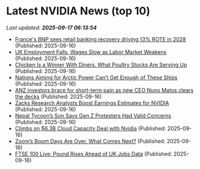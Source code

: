 # Latest NVIDIA News (top 10)
_Last updated: **2025-09-17 06:13:54**_

- [France's BNP sees retail banking recovery driving 13% ROTE in 2028](https://biztoc.com/x/01ea96a2a6206e15) (Published: 2025-09-16)
- [UK Employment Falls, Wages Slow as Labor Market Weakens](https://biztoc.com/x/1a4d0d75a68e3695) (Published: 2025-09-16)
- [Chicken Is a Winner With Diners. What Poultry Stocks Are Serving Up](https://biztoc.com/x/f551960a7fcda6e3) (Published: 2025-09-16)
- [Nations Aiming for Arctic Power Can’t Get Enough of These Ships](https://biztoc.com/x/2cc31c8923d05dfe) (Published: 2025-09-16)
- [ANZ investors brace for short-term pain as new CEO Nuno Matos clears the decks](https://biztoc.com/x/db024c88fbf81a3f) (Published: 2025-09-16)
- [Zacks Research Analysts Boost Earnings Estimates for NVIDIA](https://www.etfdailynews.com/2025/09/16/zacks-research-analysts-boost-earnings-estimates-for-nvidia/) (Published: 2025-09-16)
- [Nepal Tycoon’s Son Says Gen Z Protesters Had Valid Concerns](https://biztoc.com/x/7cc3a9a2e7fa54c3) (Published: 2025-09-16)
- [Climbs on $6.3B Cloud Capacity Deal with Nvidia](https://biztoc.com/x/49c2b08f76ee4fdc) (Published: 2025-09-16)
- [Zoom’s Boom Days Are Over. What Comes Next?](https://biztoc.com/x/3cbdfa6dd8c4f0fa) (Published: 2025-09-16)
- [FTSE 100 Live: Pound Rises Ahead of UK Jobs Data](https://biztoc.com/x/ad64770c8d484d6d) (Published: 2025-09-16)
